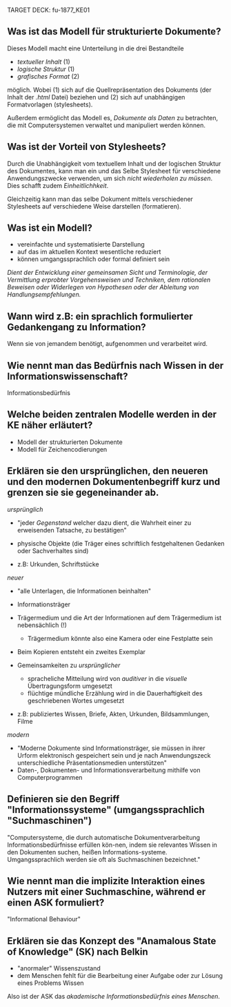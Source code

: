 TARGET DECK: fu-1877_KE01

## Was ist das Modell für strukturierte Dokumente?
Dieses Modell macht eine Unterteilung in die drei Bestandteile
- *textueller Inhalt* (1)
- *logische Struktur* (1)
- *grafisches Format* (2)

möglich. Wobei (1) sich auf die Quellrepräsentation des Dokuments (der Inhalt der *.html* Datei) beziehen und (2) sich auf unabhängigen Formatvorlagen (stylesheets).

Außerdem ermöglicht das Modell es, *Dokumente als Daten* zu betrachten, die mit Computersystemen verwaltet und manipuliert werden können.

## Was ist der Vorteil von Stylesheets?
Durch die Unabhängigkeit vom textuellem Inhalt und der logischen Struktur des Dokumentes, kann man ein und das Selbe Stylesheet für verschiedene Anwendungszwecke verwenden, um sich *nicht wiederholen zu müssen*. Dies schafft zudem *Einheitlichhkeit*.

Gleichzeitig kann man das selbe Dokument mittels verschiedener Stylesheets auf verschiedene Weise darstellen (formatieren).

## Was ist ein Modell?
- vereinfachte und systematisierte Darstellung
- auf das im aktuellen Kontext wesentliche reduziert
- können umgangssprachlich oder formal definiert sein

*Dient der Entwicklung einer gemeinsamen Sicht und Terminologie, der Vermittlung erprobter Vorgehensweisen und Techniken, dem rationalen Beweisen oder Widerlegen von Hypothesen oder der Ableitung von Handlungsempfehlungen.*

## Wann wird z.B: ein sprachlich formulierter Gedankengang zu Information?
Wenn sie von jemandem benötigt, aufgenommen und verarbeitet wird.

## Wie nennt man das Bedürfnis nach Wissen in der Informationswissenschaft?
Informationsbedürfnis

## Welche beiden zentralen Modelle werden in der KE näher erläutert?
- Modell der strukturierten Dokumente
- Modell für Zeichencodierungen

## Erklären sie den ursprünglichen, den neueren und den modernen Dokumentenbegriff kurz und grenzen sie sie gegeneinander ab.
*ursprünglich*
- "jeder *Gegenstand* welcher dazu dient, die Wahrheit einer zu erweisenden Tatsache, zu bestätigen"
- physische Objekte (die Träger eines schriftlich festgehaltenen Gedanken oder Sachverhaltes sind)

- z.B: Urkunden, Schriftstücke

*neuer*
- "alle Unterlagen, die Informationen beinhalten"
- Informationsträger
- Trägermedium und die Art der Informationen auf dem Trägermedium ist nebensächlich (!)
	- Trägermedium könnte also eine Kamera oder eine Festplatte sein
- Beim Kopieren entsteht ein zweites Exemplar

- Gemeinsamkeiten zu *ursprünglicher*
	- spracheliche Mitteilung wird von *auditiver* in die *visuelle* Übertragungsform umgesetzt
	- flüchtige mündliche Erzählung wird in die Dauerhaftigkeit des geschriebenen Wortes umgesetzt

- z.B: publiziertes Wissen, Briefe, Akten, Urkunden, Bildsammlungen, Filme

*modern*
- "Moderne Dokumente sind Informationsträger, sie müssen in ihrer Urform elektronisch gespeichert sein und je nach Anwendungszeck unterschiedliche Präsentationsmedien unterstützen"
- Daten-, Dokumenten- und Informationsverarbeitung mithilfe von Computerprogrammen

## Definieren sie den Begriff "Informationssysteme" (umgangssprachlich "Suchmaschinen")
"Computersysteme, die durch automatische Dokumentverarbeitung Informationsbedürfnisse erfüllen kön-nen, indem sie relevantes Wissen in den Dokumenten suchen, heißen Informations-systeme. Umgangssprachlich werden sie oft als Suchmaschinen bezeichnet."

## Wie nennt man die implizite Interaktion eines Nutzers mit einer Suchmaschine, während er einen ASK formuliert?
"Informational Behaviour"

## Erklären sie das Konzept des "Anamalous State of Knowledge" (SK) nach Belkin
- "anormaler" Wissenszustand
- dem Menschen fehlt für die Bearbeitung einer Aufgabe oder zur Lösung eines Problems Wissen

Also ist der ASK das *akademische Informationsbedürfnis eines Menschen*.